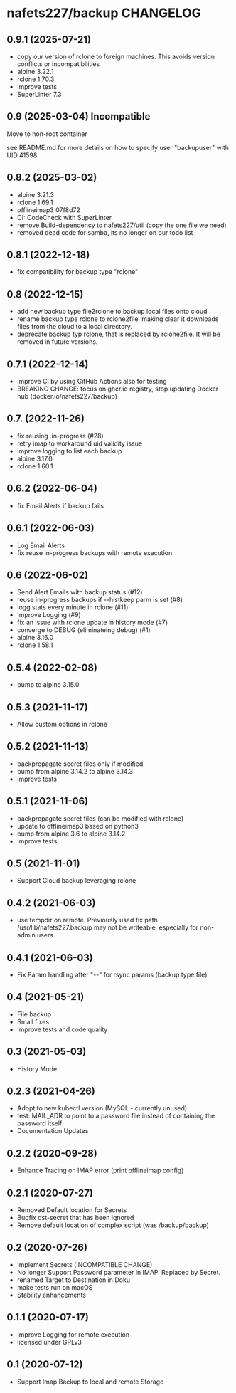 # nafets227/backup CHANGELOG

## 0.9.1 (2025-07-21)

- copy our version of rclone to foreign machines.
  This avoids version conflicts or incompatibilities
- alpine 3.22.1
- rclone 1.70.3
- improve tests
- SuperLinter 7.3

## 0.9 (2025-03-04) Incompatible

Move to non-root container

see README.md for more details on how to specify
user "backupuser" with UID 41598.

## 0.8.2 (2025-03-02)

- alpine 3.21.3
- rclone 1.69.1
- offlineimap3 07f8d72
- CI: CodeCheck with SuperLinter
- remove Build-dependency to nafets227/util (copy the one file we need)
- removed dead code for samba, its no longer on our todo list

## 0.8.1 (2022-12-18)

- fix compatibility for backup type "rclone"

## 0.8 (2022-12-15)

- add new backup type file2rclone to backup local files onto cloud
- rename backup type rclone to rclone2file, making clear it
  downloads files from the cloud to a local directory.
- deprecate backup typ rclone, that is replaced by rclone2file.
  It will be removed in future versions.

## 0.7.1 (2022-12-14)

- improve CI by using GitHub Actions also for testing
- BREAKING CHANGE: focus on ghcr.io registry, stop updating Docker hub
  (docker.io/nafets227/backup)

## 0.7. (2022-11-26)

- fix reusing .in-progress (#28)
- retry imap to workaround uid validity issue
- improve logging to list each backup
- alpine 3.17.0
- rclone 1.60.1

## 0.6.2 (2022-06-04)

- fix Email Alerts if backup fails

## 0.6.1 (2022-06-03)

- Log Email Alerts
- fix reuse in-progress backups with remote execution

## 0.6 (2022-06-02)

- Send Alert Emails with backup status (#12)
- reuse in-progress backups if --histkeep parm is set (#8)
- logg stats every minute in rclone (#11)
- Improve Logging (#9)
- fix an issue with rclone update in history mode (#7)
- converge to DEBUG (eliminateing debug) (#1)
- alpine 3.16.0
- rclone 1.58.1

## 0.5.4 (2022-02-08)

- bump to alpine 3.15.0

## 0.5.3 (2021-11-17)

- Allow custom options in rclone

## 0.5.2 (2021-11-13)

- backpropagate secret files only if modified
- bump from alpine 3.14.2 to alpine 3.14.3
- improve tests

## 0.5.1 (2021-11-06)

- backpropagate secret files (can be modified with rclone)
- update to offlineimap3 based on python3
- bump from alpine 3.6 to alpine 3.14.2
- Improve tests

## 0.5 (2021-11-01)

- Support Cloud backup leveraging rclone

## 0.4.2 (2021-06-03)

- use tempdir on remote. Previously used fix path /usr/lib/nafets227.backup
  may not be writeable, especially for non-admin users.

## 0.4.1 (2021-06-03)

- Fix Param handling after "--" for rsync params (backup type file)

## 0.4 (2021-05-21)

- File backup
- Small fixes
- Improve tests and code quality

## 0.3 (2021-05-03)

- History Mode

## 0.2.3 (2021-04-26)

- Adopt to new kubectl version (MySQL - currently unused)
- test: MAIL_ADR to point to a password file instead of containing the
  password itself
- Documentation Updates

## 0.2.2 (2020-09-28)

- Enhance Tracing on IMAP error (print offlineimap config)

## 0.2.1 (2020-07-27)

- Removed Default location for Secrets
- Bugfix dst-secret that has been ignored
- Remove default location of complex script (was /backup/backup)

## 0.2 (2020-07-26)

- Implement Secrets (INCOMPATIBLE CHANGE)
- No longer Support Password parameter in IMAP. Replaced by Secret.
- renamed Target to Destination in Doku
- make tests run on macOS
- Stability enhancements

## 0.1.1 (2020-07-17)

- Improve Logging for remote execution
- licensed under GPLv3

## 0.1 (2020-07-12)

- Support Imap Backup to local and remote Storage
